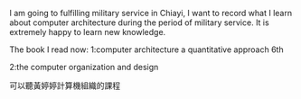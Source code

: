 I am going to fulfilling military service in Chiayi, I want to record what I learn about computer architecture during
the period of military service. It is extremely happy to learn new knowledge.

The book I read now:
1:computer architecture a quantitative approach 6th
                     
2:the computer organization and design


可以聽黃婷婷計算機組織的課程




